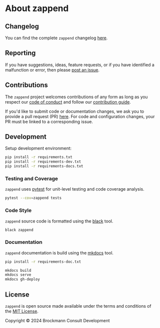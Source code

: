 # About zappend

## Changelog

You can find the complete `zappend` changelog 
[here](https://github.com/bcdev/zappend/blob/main/CHANGES.md). 

## Reporting

If you have suggestions, ideas, feature requests, or if you have identified
a malfunction or error, then please 
[post an issue](https://github.com/bcdev/zappend/issues). 

## Contributions

The `zappend` project welcomes contributions of any form
as long as you respect our 
[code of conduct](https://github.com/bcdev/zappend/blob/main/CODE_OF_CONDUCT.md)
and follow our 
[contribution guide](https://github.com/bcdev/zappend/blob/main/CONTRIBUTING.md).

If you'd like to submit code or documentation changes, we ask you to provide a 
pull request (PR) 
[here](https://github.com/bcdev/zappend/pulls). 
For code and configuration changes, your PR must be linked to a 
corresponding issue. 

## Development

Setup development environment:

```bash
pip install -r requirements.txt
pip install -r requirements-dev.txt
pip install -r requirements-docs.txt
```

### Testing and Coverage

`zappend` uses [pytest](https://docs.pytest.org/) for unit-level testing 
and code coverage analysis.

```bash
pytest --cov=zappend tests
```

### Code Style

`zappend` source code is formatted using the [black](https://black.readthedocs.io/) tool.

```bash
black zappend
```

### Documentation

`zappend` documentation is build using the [mkdocs](https://www.mkdocs.org/) tool.

```bash
pip install -r requirements-doc.txt

mkdocs build
mkdocs serve
mkdocs gh-deploy
```

## License

`zappend` is open source made available under the terms and conditions of the 
[MIT License](https://github.com/bcdev/zappend/blob/main/LICENSE).

Copyright © 2024 Brockmann Consult Development

